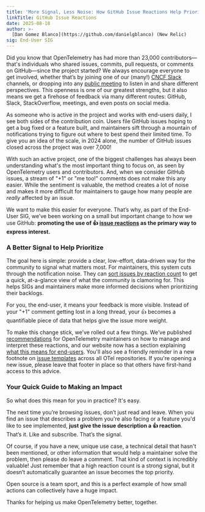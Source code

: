 ```yaml
---
title: 'More Signal, Less Noise: How GitHub Issue Reactions Help Prioritize'
linkTitle: GitHub Issue Reactions
date: 2025-08-18
author: >-
  [Dan Gomez Blanco](https://github.com/danielgblanco) (New Relic)
sig: End-User SIG
---
```


Did you know that OpenTelemetry has had more than 23,000 contributors—that's
individuals who shared issues, commits, pull requests, or comments on GitHub—since the project started? We always encourage everyone to get involved, whether
that’s by joining one of our (many!) [CNCF Slack](https://slack.cncf.io/)
channels, or dropping into any
[public meeting](https://github.com/open-telemetry/community/?tab=readme-ov-file#calendar)
to listen in and share different perspectives. This openness is one of our
greatest strengths, but it also means we get a firehose of feedback via many
different routes: GitHub, Slack, StackOverflow, meetings, and even posts on
social media.

As someone who is active in the project and works with end-users daily, I see
both sides of the contribution coin. Users file GitHub issues hoping to get a
bug fixed or a feature built, and maintainers sift through a mountain of
notifications trying to figure out where to best spend their limited time. To
give you an idea of the scale, in 2024 alone, the number of GitHub issues closed
across the project was over 7,000!

With such an active project, one of the biggest challenges has always been
understanding what's the most important thing to focus on, as seen by
OpenTelemetry users and contributors. And, when we consider GitHub issues, a
stream of "+1" or "me too!" comments does not make this any easier. While the
sentiment is valuable, the method creates a lot of noise and makes it more
difficult for maintainers to gauge how many people are _really_ affected by an
issue.

We want to make this easier for everyone. That’s why, as part of the End-User
SIG, we’ve been working on a small but important change to how we use GitHub:
**promoting the use of 👍
[issue reactions](https://github.blog/news-insights/product-news/add-reactions-to-pull-requests-issues-and-comments/)
as the primary way to express interest.**

### A Better Signal to Help Prioritize

The goal here is simple: provide a clear, low-effort, data-driven way for the
community to signal what matters most. For maintainers, this system cuts through
the notification noise. They can
[sort issues by reaction count](https://docs.github.com/en/issues/tracking-your-work-with-issues/using-issues/filtering-and-searching-issues-and-pull-requests#sorting-issues-and-pull-requests)
to get a quick, at-a-glance view of what the community is clamoring for. This
helps SIGs and maintainers make more informed decisions when prioritizing their
backlogs.

For you, the end-user, it means your feedback is more visible. Instead of your
"+1" comment getting lost in a long thread, your 👍 becomes a quantifiable piece
of data that helps give the issue more weight.

To make this change stick, we’ve rolled out a few things. We’ve published
[recommendations](https://github.com/open-telemetry/community/blob/main/guides/maintainer/popular-issues.md)
for OpenTelemetry maintainers on how to manage and interpret these reactions,
and our website now has a section explaining
[what this means for end-users](/community/end-user/issue-participation/).
You'll also see a friendly reminder in a new footnote on
[issue templates](https://github.com/open-telemetry/community/blob/main/guides/maintainer/popular-issues.md#recommended-footnote-on-issue-templates)
across all OTel repositories. If you're opening a new issue, please leave that
footer in place so that others have first-hand access to this advice.

### Your Quick Guide to Making an Impact

So what does this mean for you in practice? It's easy.

The next time you’re browsing issues, don’t just read and leave. When you find
an issue that describes a problem you're also facing or a feature you'd like to see
implemented, **just give the issue description a 👍 reaction**. That’s it. Like
and subscribe. That’s the signal.

Of course, if you have a new, unique use case, a technical detail that hasn't
been mentioned, or other information that would help a maintainer solve the
problem, then please do leave a comment. That kind of context is incredibly
valuable! Just remember that a high reaction count is a strong signal, but it
doesn’t automatically guarantee an issue becomes the top priority.

Open source is a team sport, and this is a perfect example of how small actions
can collectively have a huge impact.

Thanks for helping us make OpenTelemetry better, together.
